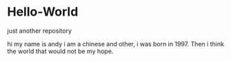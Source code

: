 # Hello-World
just another repository

hi my name is andy
i am a chinese and other, i was born in 1997. Then i think the world that would not be my hope.
